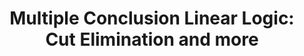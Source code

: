 ---
title: "Multiple Conclusion Linear Logic: Cut Elimination and more"
year: 2016
pos: 6
venue: "Logical Foundations of Computer Science (LFCS)"
slides: includes/talks/2016-LFCS16.pdf
---